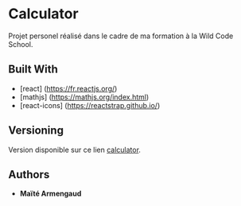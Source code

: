 # Calculator

Projet personel réalisé dans le cadre de ma formation à la Wild Code School. 


## Built With
* [react] (https://fr.reactjs.org/)
* [mathjs] (https://mathjs.org/index.html)
* [react-icons] (https://reactstrap.github.io/)

## Versioning

Version disponible sur ce lien [calculator](https://codesandbox.io/s/github/Ma-ho/calculator). 

## Authors

* **Maïté Armengaud** 


